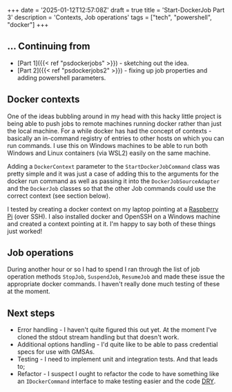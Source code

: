 +++
date = '2025-01-12T12:57:08Z'
draft = true
title = 'Start-DockerJob Part 3'
description = 'Contexts, Job operations'
tags = ["tech", "powershell", "docker"]
+++

## ... Continuing from

* [Part 1]({{< ref "psdockerjobs" >}}) - sketching out the idea.
* [Part 2]({{< ref "psdockerjobs2" >}}) - fixing up job properties and adding powershell parameters.

## Docker contexts

One of the ideas bubbling around in my head with this hacky little project is being able to push jobs to remote machines running docker rather than just the local machine. For a while docker has had the concept of contexts - basically an in-command registry of entries to other hosts on which you can run commands. I use this on Windows machines to be able to run both Windows and Linux containers (via WSL2) easily on the same machine. 

Adding a `DockerContext` parameter to the `StartDockerJobCommand` class was pretty simple and it was just a case of adding this to the arguments for the docker run command as well as passing it into the `DockerJobSourceAdapter` and the `DockerJob` classes so that the other Job commands could use the correct context (see section below).

I tested by creating a docker context on my laptop pointing at a [Raspberry Pi](https://raspberrypi.org/) (over SSH). I also installed docker and OpenSSH on a Windows machine and created a context pointing at it. I'm happy to say both of these things just worked!

## Job operations

During another hour or so I had to spend I ran through the list of job operation methods `StopJob`, `SuspendJob`, `ResumeJob` and made these issue the appropriate docker commands. I haven't really done much testing of these at the moment.

## Next steps

* Error handling - I haven't quite figured this out yet. At the moment I've cloned the stdout stream handling but that doesn't work.
* Additional options handling - I'd quite like to be able to pass credential specs for use with GMSAs.
* Testing - I need to implement unit and integration tests. And that leads to;
* Refactor - I suspect I ought to refactor the code to have something like an `IDockerCommand` interface to make testing easier and the code [DRY](https://en.wikipedia.org/wiki/Don%27t_repeat_yourself).




